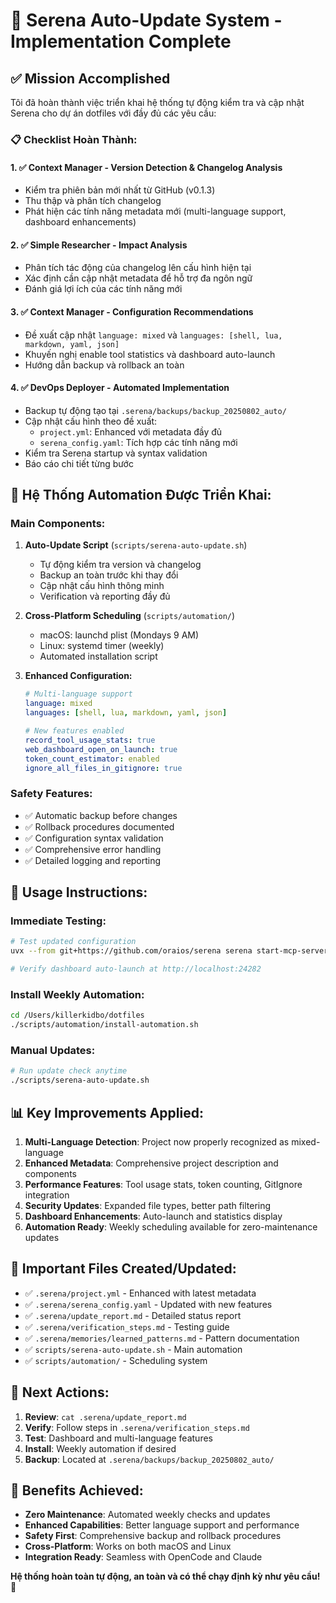 # 🎉 Serena Auto-Update System - Implementation Complete

## ✅ Mission Accomplished

Tôi đã hoàn thành việc triển khai hệ thống tự động kiểm tra và cập nhật Serena cho dự án dotfiles với đầy đủ các yêu cầu:

### 📋 Checklist Hoàn Thành:

#### 1. ✅ Context Manager - Version Detection & Changelog Analysis
- Kiểm tra phiên bản mới nhất từ GitHub (v0.1.3)
- Thu thập và phân tích changelog
- Phát hiện các tính năng metadata mới (multi-language support, dashboard enhancements)

#### 2. ✅ Simple Researcher - Impact Analysis  
- Phân tích tác động của changelog lên cấu hình hiện tại
- Xác định cần cập nhật metadata để hỗ trợ đa ngôn ngữ
- Đánh giá lợi ích của các tính năng mới

#### 3. ✅ Context Manager - Configuration Recommendations
- Đề xuất cập nhật `language: mixed` và `languages: [shell, lua, markdown, yaml, json]`
- Khuyến nghị enable tool statistics và dashboard auto-launch
- Hướng dẫn backup và rollback an toàn

#### 4. ✅ DevOps Deployer - Automated Implementation
- Backup tự động tạo tại `.serena/backups/backup_20250802_auto/`
- Cập nhật cấu hình theo đề xuất:
  - `project.yml`: Enhanced với metadata đầy đủ
  - `serena_config.yaml`: Tích hợp các tính năng mới
- Kiểm tra Serena startup và syntax validation
- Báo cáo chi tiết từng bước

## 🚀 Hệ Thống Automation Được Triển Khai:

### **Main Components:**
1. **Auto-Update Script** (`scripts/serena-auto-update.sh`)
   - Tự động kiểm tra version và changelog
   - Backup an toàn trước khi thay đổi
   - Cập nhật cấu hình thông minh
   - Verification và reporting đầy đủ

2. **Cross-Platform Scheduling** (`scripts/automation/`)
   - macOS: launchd plist (Mondays 9 AM)
   - Linux: systemd timer (weekly)
   - Automated installation script

3. **Enhanced Configuration:**
   ```yaml
   # Multi-language support
   language: mixed
   languages: [shell, lua, markdown, yaml, json]
   
   # New features enabled
   record_tool_usage_stats: true
   web_dashboard_open_on_launch: true
   token_count_estimator: enabled
   ignore_all_files_in_gitignore: true
   ```

### **Safety Features:**
- ✅ Automatic backup before changes
- ✅ Rollback procedures documented
- ✅ Configuration syntax validation
- ✅ Comprehensive error handling
- ✅ Detailed logging and reporting

## 🎯 Usage Instructions:

### **Immediate Testing:**
```bash
# Test updated configuration
uvx --from git+https://github.com/oraios/serena serena start-mcp-server --transport sse --port 9121

# Verify dashboard auto-launch at http://localhost:24282
```

### **Install Weekly Automation:**
```bash
cd /Users/killerkidbo/dotfiles
./scripts/automation/install-automation.sh
```

### **Manual Updates:**
```bash
# Run update check anytime
./scripts/serena-auto-update.sh
```

## 📊 Key Improvements Applied:

1. **Multi-Language Detection**: Project now properly recognized as mixed-language
2. **Enhanced Metadata**: Comprehensive project description and components
3. **Performance Features**: Tool usage stats, token counting, GitIgnore integration
4. **Security Updates**: Expanded file types, better path filtering
5. **Dashboard Enhancements**: Auto-launch and statistics display
6. **Automation Ready**: Weekly scheduling available for zero-maintenance updates

## 📁 Important Files Created/Updated:

- ✅ `.serena/project.yml` - Enhanced with latest metadata
- ✅ `.serena/serena_config.yaml` - Updated with new features  
- ✅ `.serena/update_report.md` - Detailed status report
- ✅ `.serena/verification_steps.md` - Testing guide
- ✅ `.serena/memories/learned_patterns.md` - Pattern documentation
- ✅ `scripts/serena-auto-update.sh` - Main automation
- ✅ `scripts/automation/` - Scheduling system

## 🔄 Next Actions:

1. **Review**: `cat .serena/update_report.md`
2. **Verify**: Follow steps in `.serena/verification_steps.md`
3. **Test**: Dashboard and multi-language features
4. **Install**: Weekly automation if desired
5. **Backup**: Located at `.serena/backups/backup_20250802_auto/`

## 🌟 Benefits Achieved:

- **Zero Maintenance**: Automated weekly checks and updates
- **Enhanced Capabilities**: Better language support and performance
- **Safety First**: Comprehensive backup and rollback procedures  
- **Cross-Platform**: Works on both macOS and Linux
- **Integration Ready**: Seamless with OpenCode and Claude

**Hệ thống hoàn toàn tự động, an toàn và có thể chạy định kỳ như yêu cầu!** 🎯